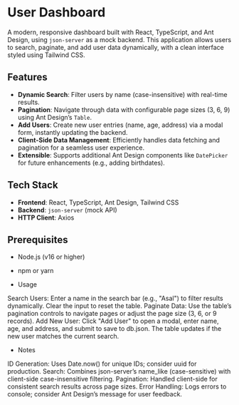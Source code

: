 # User Dashboard

A modern, responsive dashboard built with React, TypeScript, and Ant Design, using `json-server` as a mock backend. This application allows users to search, paginate, and add user data dynamically, with a clean interface styled using Tailwind CSS.

## Features
- **Dynamic Search**: Filter users by name (case-insensitive) with real-time results.
- **Pagination**: Navigate through data with configurable page sizes (3, 6, 9) using Ant Design’s `Table`.
- **Add Users**: Create new user entries (name, age, address) via a modal form, instantly updating the backend.
- **Client-Side Data Management**: Efficiently handles data fetching and pagination for a seamless user experience.
- **Extensible**: Supports additional Ant Design components like `DatePicker` for future enhancements (e.g., adding birthdates).

## Tech Stack
- **Frontend**: React, TypeScript, Ant Design, Tailwind CSS
- **Backend**: `json-server` (mock API)
- **HTTP Client**: Axios

## Prerequisites
- Node.js (v16 or higher)
- npm or yarn

- Usage

Search Users: Enter a name in the search bar (e.g., "Asal") to filter results dynamically. Clear the input to reset the table.
Paginate Data: Use the table’s pagination controls to navigate pages or adjust the page size (3, 6, or 9 records).
Add New User: Click "Add User" to open a modal, enter name, age, and address, and submit to save to db.json. The table updates if the new user matches the current search.

- Notes

ID Generation: Uses Date.now() for unique IDs; consider uuid for production.
Search: Combines json-server’s name_like (case-sensitive) with client-side case-insensitive filtering.
Pagination: Handled client-side for consistent search results across page sizes.
Error Handling: Logs errors to console; consider Ant Design’s message for user feedback.
